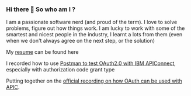 ### Hi there 👋 So who am I ?  

I am a passionate software nerd (and proud of the term).  I love to solve problems, figure out how things work.  I am lucky to work with some of the smartest and nicest people in the industry, I learnt a lots from them (even when we don't always agree on the next step, or the solution)

My [resume](https://github.com/shiup/shiup/blob/main/resume.md) can be found here 

I recorded how to use [Postman to test OAuth2.0 with IBM APIConnect](https://www.youtube.com/watch?v=-Ha7OST5WvQ), especially with authorization code grant type

Putting together on the [official recording on how OAuth can be used with APIC](https://mediacenter.ibm.com/media/IBM+API+ConnectA+Secure+API+Access+with+OAuth/1_l6r8scy7).

<!--
**shiup/shiup** is a ✨ _special_ ✨ repository because its `README.md` (this file) appears on your GitHub profile.

Here are some ideas to get you started:

- 🔭 I’m currently working on ...
- 🌱 I’m currently learning ...
- 👯 I’m looking to collaborate on ...
- 🤔 I’m looking for help with ...
- 💬 Ask me about ...
- 📫 How to reach me: ...
- 😄 Pronouns: ...
- ⚡ Fun fact: ...
-->
